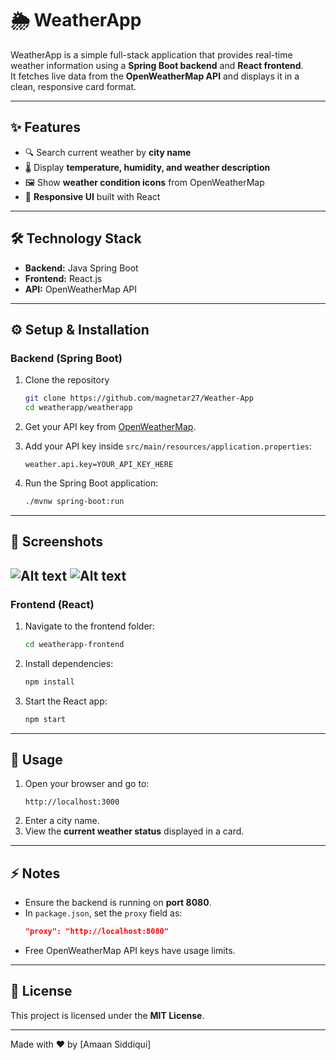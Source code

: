 # 🌦️ WeatherApp

WeatherApp is a simple full-stack application that provides real-time weather information using a **Spring Boot backend** and **React frontend**.  
It fetches live data from the **OpenWeatherMap API** and displays it in a clean, responsive card format.

---

## ✨ Features

- 🔍 Search current weather by **city name**
- 🌡️ Display **temperature, humidity, and weather description**
- 🖼️ Show **weather condition icons** from OpenWeatherMap
- 📱 **Responsive UI** built with React

---

## 🛠️ Technology Stack

- **Backend:** Java Spring Boot  
- **Frontend:** React.js  
- **API:** OpenWeatherMap API  

---

## ⚙️ Setup & Installation

### Backend (Spring Boot)

1. Clone the repository  
   ```bash
   git clone https://github.com/magnetar27/Weather-App
   cd weatherapp/weatherapp
   ```

2. Get your API key from [OpenWeatherMap](https://openweathermap.org/api).

3. Add your API key inside `src/main/resources/application.properties`:  
   ```properties
   weather.api.key=YOUR_API_KEY_HERE
   ```

4. Run the Spring Boot application:  
   ```bash
   ./mvnw spring-boot:run
   ```

---

## 📸 Screenshots

![Alt text](<screenshot-1.png>)
![Alt text](<screenshot-2.png>)
---

### Frontend (React)

1. Navigate to the frontend folder:  
   ```bash
   cd weatherapp-frontend
   ```

2. Install dependencies:  
   ```bash
   npm install
   ```

3. Start the React app:  
   ```bash
   npm start
   ```

---

## 🚀 Usage

1. Open your browser and go to:  
   ```
   http://localhost:3000
   ```
2. Enter a city name.  
3. View the **current weather status** displayed in a card.  

---

## ⚡ Notes

- Ensure the backend is running on **port 8080**.  
- In `package.json`, set the `proxy` field as:  
  ```json
  "proxy": "http://localhost:8080"
  ```
- Free OpenWeatherMap API keys have usage limits.  

---

## 📜 License

This project is licensed under the **MIT License**.

---

Made with ❤️ by [Amaan Siddiqui]
